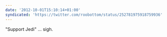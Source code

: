```yaml
---
date: '2012-10-01T15:10:14+01:00'
syndicated: 'https://twitter.com/roobottom/status/252781975918759936'
---
```

"Support Jedi" … sigh.
